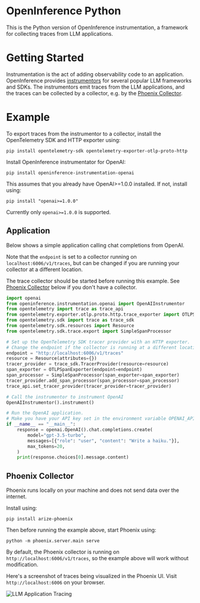# OpenInference Python

This is the Python version of OpenInference instrumentation, a framework for collecting traces from LLM applications.


# Getting Started
Instrumentation is the act of adding observability code to an application. OpenInference provides [instrumentors](https://github.com/Arize-ai/openinference?tab=readme-ov-file#python) for several popular LLM frameworks and SDKs. The instrumentors emit traces from the LLM applications, and the traces can be collected by a collector, e.g. by the [Phoenix Collector](#phoenix-collector).

# Example

To export traces from the instrumentor to a collector, install the OpenTelemetry SDK and HTTP exporter using:

```shell
pip install opentelemetry-sdk opentelemetry-exporter-otlp-proto-http
```

Install OpenInference instrumentator for OpenAI:

```shell
pip install openinference-instrumentation-openai
```

This assumes that you already have OpenAI>=1.0.0 installed. If not, install using:

```shell
pip install "openai>=1.0.0"
```
Currently only `openai>=1.0.0` is supported.

## Application

Below shows a simple application calling chat completions from OpenAI.

Note that the `endpoint` is set to a collector running on `localhost:6006/v1/traces`, but can be changed if you are running your collector at a different location. 

The trace collector should be started before running this example. See [Phoenix Collector](#phoenix-collector) below if you don't have a collector.

```python
import openai
from openinference.instrumentation.openai import OpenAIInstrumentor
from opentelemetry import trace as trace_api
from opentelemetry.exporter.otlp.proto.http.trace_exporter import OTLPSpanExporter
from opentelemetry.sdk import trace as trace_sdk
from opentelemetry.sdk.resources import Resource
from opentelemetry.sdk.trace.export import SimpleSpanProcessor

# Set up the OpenTelemetry SDK tracer provider with an HTTP exporter.
# Change the endpoint if the collector is running at a different location.
endpoint = "http://localhost:6006/v1/traces"
resource = Resource(attributes={})
tracer_provider = trace_sdk.TracerProvider(resource=resource)
span_exporter = OTLPSpanExporter(endpoint=endpoint)
span_processor = SimpleSpanProcessor(span_exporter=span_exporter)
tracer_provider.add_span_processor(span_processor=span_processor)
trace_api.set_tracer_provider(tracer_provider=tracer_provider)

# Call the instrumentor to instrument OpenAI
OpenAIInstrumentor().instrument()

# Run the OpenAI application.
# Make you have your API key set in the environment variable OPENAI_API_KEY.
if __name__ == "__main__":
    response = openai.OpenAI().chat.completions.create(
        model="gpt-3.5-turbo",
        messages=[{"role": "user", "content": "Write a haiku."}],
        max_tokens=20,
    )
    print(response.choices[0].message.content)
```

## Phoenix Collector

Phoenix runs locally on your machine and does not send data over the internet.

Install using:

```shell
pip install arize-phoenix
```

Then before running the example above, start Phoenix using:

```shell
python -m phoenix.server.main serve
```

By default, the Phoenix collector is running on `http://localhost:6006/v1/traces`, so the example above will work without modification.

Here's a screenshot of traces being visualized in the Phoenix UI. Visit `http://localhost:6006` on your browser.

![LLM Application Tracing](https://github.com/Arize-ai/phoenix-assets/blob/main/gifs/langchain_rag_stuff_documents_chain_10mb.gif?raw=true)
